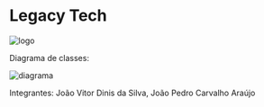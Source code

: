 # **Legacy Tech**
![logo](https://user-images.githubusercontent.com/63886659/97929447-f8dc4200-1d47-11eb-8486-6c09408e3d5f.jpg)


Diagrama de classes:

![diagrama](https://user-images.githubusercontent.com/63886659/97474508-ed91ac80-192a-11eb-863d-826fbd3b039a.png)


Integrantes:
João Vitor Dinis da Silva,
João Pedro Carvalho Araújo
